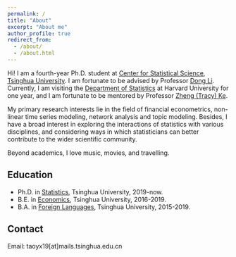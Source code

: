 ```yaml
---
permalink: /
title: "About"
excerpt: "About me"
author_profile: true
redirect_from: 
  - /about/
  - /about.html
---
```


Hi! I am a fourth-year Ph.D. student at [Center for Statistical Science](http://www.stat.tsinghua.edu.cn), [Tsinghua University](https://www.tsinghua.edu.cn/en/). I am fortunate to be advised by Professor [Dong Li](http://www.stat.tsinghua.edu.cn/teachers/李东/). Currently, I am visiting the [Department of Statistics](https://statistics.fas.harvard.edu/home) at Harvard University for one year, and I am fortunate to be mentored by Professor [Zheng (Tracy) Ke](http://zke.fas.harvard.edu/index.html).

My primary research interests lie in the field of financial econometrics, non-linear time series modeling, network analysis and topic modeling. Besides, I have a broad interest in exploring the interactions of statistics with various disciplines, and considering ways in which statisticians can better contribute to the wider scientific community.

Beyond academics, I love music, movies, and travelling.

## Education
* Ph.D. in [Statistics](http://www.stat.tsinghua.edu.cn/en/), Tsinghua University, 2019-now.
* B.E. in [Economics](https://www.sem.tsinghua.edu.cn/en/), Tsinghua University, 2016-2019.
* B.A. in [Foreign Languages](https://www.dfll.tsinghua.edu.cn), Tsinghua University, 2015-2019.

## Contact
Email: taoyx19[at]mails.tsinghua.edu.cn
